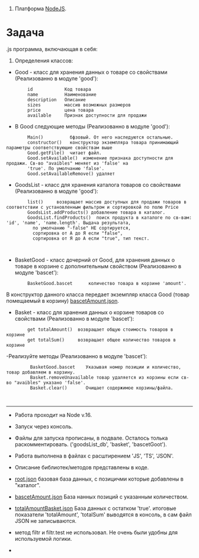 1. Платформа [NodeJS](https://nodejs.org/ru).

# Задача

.js программа, включающая в себя:

1. Определения классов:
 - Good - класс для хранения данных о товаре со свойствами (Реализованно в модуле 'good'):
```
        id            Код товара
        name          Наименование
        description   Описание
        sizes         массив возможных размеров
        price         цена товара
        available     Признак доступности для продажи
```
 - В Good следующие методы (Реализованно в модуле 'good'):
```
        Main()          бфзовый. От него наследуются остальные.
        constructor()   конструктор экземпляра товара принимающий параметры соответствующие свойствам выше
        Good.getFile()  читает файл.
        Good.setAvailable()  изменение признака доступности для продажи. Св-во "avaibles" меняет из 'false' на 
        'true'. По умолчанию 'false'. 
        Good.setAvailableRemove() удаляет 
```
- GoodsList - класс для хранения каталога товаров со свойствами (Реализованно в модуле 'good'):

```
        list()     возвращает массив доступных для продажи товаров в соответствии с установленным фильтром и сортировкой по полю Price
        GoodsList.addProducts() добавление товара в каталог.
        GoodsList.findProducts()  поиск продукта в каталоге по св-вам: 'id', 'name', 'name.length'. Выдача результата, 
          по умолчанию "-false" НЕ сортируется, 
          сортировка от А до Я если "false", 
          сортировка от Я до А если "true", тип текст.
             
        
```
- BasketGood - класс дочерний от Good, для хранения данных о товаре в корзине с дополнительным свойством 
  (Реализованно в модуле 'bascet'):
```
        BasketGood.bascet      количество товара в корзине 'amount'.
```
В конструктор данного класса передает экземпляр класса Good (товар помещаемый в 
корзину) [bascetAmount.json](bascetAmount.json).

- Basket - класс для хранения данных о корзине товаров со свойствами (Реализованно в модуле 'bascet'):
```
        get totalAmount()  возвращает общую стоимость товаров в корзине
        get totalSum()     возвращает общее количество товаров в корзине
```
-Реализуйте методы (Реализованно в модуле 'bascet'):
```
         BasketGood.bascet    Указывая номер позиции и количество, товар добавляем в корзину.
         Basket.removeUnavailable товар удаляется из корзины если св-во "avaibles" указано 'false'.
         Basket.clear()       Очищает содержимое корзины/файла.
        
         
```


-- --
- Работа проходит на Node v.16. 
- Запуск через консоль.
- Файлы для запуска прописаны, в подвале. Осталось толька раскомментировать. ('goodsList_db', 'basket', 'bascetGoot').
- Работа выполнена в файлах с расштирением 'JS', 'TS', 'JSON'.
- Описание библиотек/методов представлены в коде.

 - [root.json](root.json) базовая база данных, с позицичми которые добавлены в "каталог".
 - [bascetAmount.json](bascetAmount.json) База нанных позиций с указанным количеством.
 - [totalAmountBasket.json](totalAmountBasket.json) База данных с остатком 'true'. итоговые показатели 
  'totalAmount', 'totalSum' выводятся в консоль, в сам файл JSON не записываются.


 - метод filtr и filtr.test не использовал. Не очень были удобны для используемой логики. 
 - 
